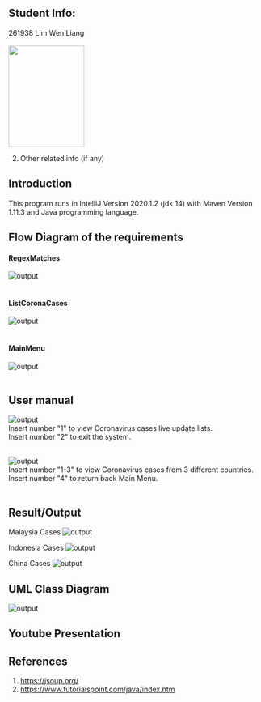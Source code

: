 ## Student Info:
261938 Lim Wen Liang <br/><br/>
     <img src="images/Lim%20Wen%20Liang%20261938.PNG" width="150" height="200">
     
2. Other related info (if any)

## Introduction
This program runs in IntelliJ Version 2020.1.2 (jdk 14) with Maven Version 1.11.3 and Java programming language.

## Flow Diagram of the requirements
#### RegexMatches<br/>
![output](images/FlowDiagram_RegexMatches.png)<br/><br/>

#### ListCoronaCases<br/>
![output](images/FlowDiagram_ListCoronaCases.png)<br/><br/>

#### MainMenu<br/>
![output](images/FlowDiagram_MainMenu.png)<br/><br/>


## User manual 
![output](images/User_Manual_1.PNG)<br/>
Insert number "1" to view Coronavirus cases live update lists.<br/>
Insert number "2" to exit the system.<br/><br/>

![output](images/User_Manual_2.PNG)<br/>
Insert number "1-3" to view Coronavirus cases from 3 different countries.<br/>
Insert number "4" to return back Main Menu.<br/><br/>


## Result/Output
Malaysia Cases
![output](images/output_Malaysia.PNG)

Indonesia Cases
![output](images/output_Indonesia.PNG)

China Cases
![output](images/output_China.PNG)


## UML Class Diagram
![output](images/UML_Class_Diagram.PNG)


## Youtube Presentation


## References
1. https://jsoup.org/
2. https://www.tutorialspoint.com/java/index.htm